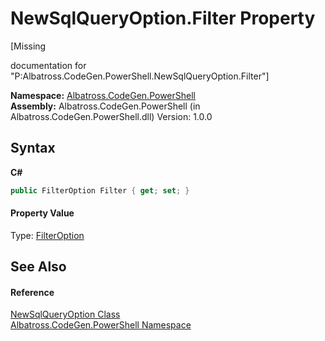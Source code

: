 # NewSqlQueryOption.Filter Property 
 

\[Missing <summary> documentation for "P:Albatross.CodeGen.PowerShell.NewSqlQueryOption.Filter"\]

**Namespace:**&nbsp;<a href="2d65aacd-c98f-bceb-356d-e6ad958655fd">Albatross.CodeGen.PowerShell</a><br />**Assembly:**&nbsp;Albatross.CodeGen.PowerShell (in Albatross.CodeGen.PowerShell.dll) Version: 1.0.0

## Syntax

**C#**<br />
``` C#
public FilterOption Filter { get; set; }
```


#### Property Value
Type: <a href="fbd0b775-6fec-c744-aebb-d6e970c13a10">FilterOption</a>

## See Also


#### Reference
<a href="3b77290c-198c-6555-ad7a-7b6e68fd7c46">NewSqlQueryOption Class</a><br /><a href="2d65aacd-c98f-bceb-356d-e6ad958655fd">Albatross.CodeGen.PowerShell Namespace</a><br />